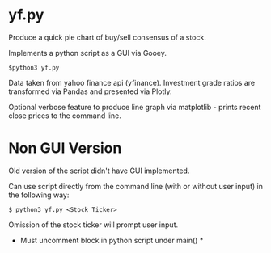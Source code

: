 # yf.py

Produce a quick pie chart of buy/sell consensus of a stock.

Implements a python script as a GUI via Gooey.

```
$python3 yf.py 
```

Data taken from yahoo finance api (yfinance). Investment grade ratios are transformed via Pandas and presented via Plotly.

Optional verbose feature to produce line graph via matplotlib - prints recent close prices to the command line.


# Non GUI Version
Old version of the script didn't have GUI implemented. 

Can use script directly from the command line (with or without user input) in the following way:
```
$ python3 yf.py <Stock Ticker>
```
Omission of the stock ticker will prompt user input.

* Must uncomment block in python script under main() *
